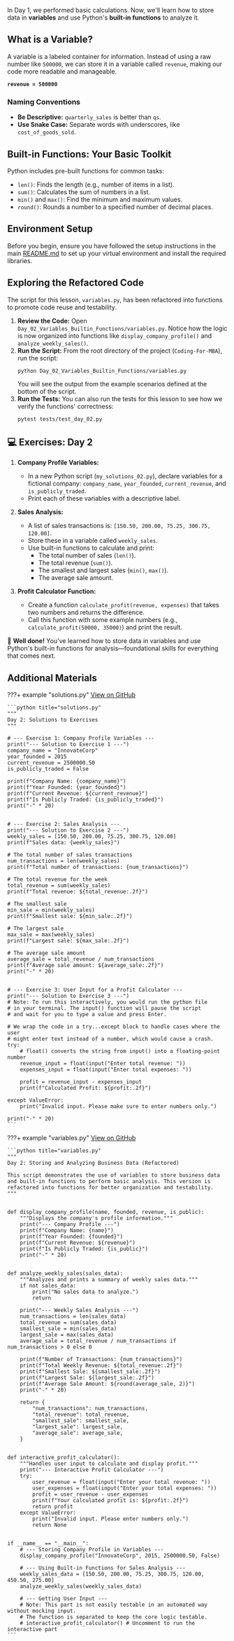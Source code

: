 In Day 1, we performed basic calculations. Now, we'll learn how to store data in **variables** and use Python's **built-in functions** to analyze it.

## What is a Variable?

A variable is a labeled container for information. Instead of using a raw number like `500000`, we can store it in a variable called `revenue`, making our code more readable and manageable.

**`revenue = 500000`**

### Naming Conventions

- **Be Descriptive:** `quarterly_sales` is better than `qs`.
- **Use Snake Case:** Separate words with underscores, like `cost_of_goods_sold`.

## Built-in Functions: Your Basic Toolkit

Python includes pre-built functions for common tasks:

- `len()`: Finds the length (e.g., number of items in a list).
- `sum()`: Calculates the sum of numbers in a list.
- `min()` and `max()`: Find the minimum and maximum values.
- `round()`: Rounds a number to a specified number of decimal places.

## Environment Setup

Before you begin, ensure you have followed the setup instructions in the main [README.md](https://github.com/saint2706/Coding-For-MBA/blob/main/README.md) to set up your virtual environment and install the required libraries.

## Exploring the Refactored Code

The script for this lesson, `variables.py`, has been refactored into functions to promote code reuse and testability.

1. **Review the Code:** Open `Day_02_Variables_Builtin_Functions/variables.py`. Notice how the logic is now organized into functions like `display_company_profile()` and `analyze_weekly_sales()`.
1. **Run the Script:** From the root directory of the project (`Coding-For-MBA`), run the script:
   ```bash
   python Day_02_Variables_Builtin_Functions/variables.py
   ```
   You will see the output from the example scenarios defined at the bottom of the script.
1. **Run the Tests:** You can also run the tests for this lesson to see how we verify the functions' correctness:
   ```bash
   pytest tests/test_day_02.py
   ```

## 💻 Exercises: Day 2

1. **Company Profile Variables:**

   - In a new Python script (`my_solutions_02.py`), declare variables for a fictional company: `company_name`, `year_founded`, `current_revenue`, and `is_publicly_traded`.
   - Print each of these variables with a descriptive label.

1. **Sales Analysis:**

   - A list of sales transactions is: `[150.50, 200.00, 75.25, 300.75, 120.00]`.
   - Store these in a variable called `weekly_sales`.
   - Use built-in functions to calculate and print:
     - The total number of sales (`len()`).
     - The total revenue (`sum()`).
     - The smallest and largest sales (`min()`, `max()`).
     - The average sale amount.

1. **Profit Calculator Function:**

   - Create a function `calculate_profit(revenue, expenses)` that takes two numbers and returns the difference.
   - Call this function with some example numbers (e.g., `calculate_profit(50000, 35000)`) and print the result.

🎉 **Well done!** You've learned how to store data in variables and use Python's built-in functions for analysis—foundational skills for everything that comes next.

## Additional Materials

???+ example "solutions.py"
    [View on GitHub](https://github.com/saint2706/Coding-For-MBA/blob/main/Day_02_Variables_Builtin_Functions/solutions.py)

    ```python title="solutions.py"
    """
    Day 2: Solutions to Exercises
    """

    # --- Exercise 1: Company Profile Variables ---
    print("--- Solution to Exercise 1 ---")
    company_name = "InnovateCorp"
    year_founded = 2015
    current_revenue = 2500000.50
    is_publicly_traded = False

    print(f"Company Name: {company_name}")
    print(f"Year Founded: {year_founded}")
    print(f"Current Revenue: ${current_revenue}")
    print(f"Is Publicly Traded: {is_publicly_traded}")
    print("-" * 20)


    # --- Exercise 2: Sales Analysis ---
    print("--- Solution to Exercise 2 ---")
    weekly_sales = [150.50, 200.00, 75.25, 300.75, 120.00]
    print(f"Sales data: {weekly_sales}")

    # The total number of sales transactions
    num_transactions = len(weekly_sales)
    print(f"Total number of transactions: {num_transactions}")

    # The total revenue for the week
    total_revenue = sum(weekly_sales)
    print(f"Total revenue: ${total_revenue:.2f}")

    # The smallest sale
    min_sale = min(weekly_sales)
    print(f"Smallest sale: ${min_sale:.2f}")

    # The largest sale
    max_sale = max(weekly_sales)
    print(f"Largest sale: ${max_sale:.2f}")

    # The average sale amount
    average_sale = total_revenue / num_transactions
    print(f"Average sale amount: ${average_sale:.2f}")
    print("-" * 20)


    # --- Exercise 3: User Input for a Profit Calculator ---
    print("--- Solution to Exercise 3 ---")
    # Note: To run this interactively, you would run the python file
    # in your terminal. The input() function will pause the script
    # and wait for you to type a value and press Enter.

    # We wrap the code in a try...except block to handle cases where the user
    # might enter text instead of a number, which would cause a crash.
    try:
        # float() converts the string from input() into a floating-point number
        revenue_input = float(input("Enter total revenue: "))
        expenses_input = float(input("Enter total expenses: "))

        profit = revenue_input - expenses_input
        print(f"Calculated Profit: ${profit:.2f}")

    except ValueError:
        print("Invalid input. Please make sure to enter numbers only.")

    print("-" * 20)
    ```

???+ example "variables.py"
    [View on GitHub](https://github.com/saint2706/Coding-For-MBA/blob/main/Day_02_Variables_Builtin_Functions/variables.py)

    ```python title="variables.py"
    """
    Day 2: Storing and Analyzing Business Data (Refactored)

    This script demonstrates the use of variables to store business data
    and built-in functions to perform basic analysis. This version is
    refactored into functions for better organization and testability.
    """


    def display_company_profile(name, founded, revenue, is_public):
        """Displays the company's profile information."""
        print("--- Company Profile ---")
        print(f"Company Name: {name}")
        print(f"Year Founded: {founded}")
        print(f"Current Revenue: ${revenue}")
        print(f"Is Publicly Traded: {is_public}")
        print("-" * 20)


    def analyze_weekly_sales(sales_data):
        """Analyzes and prints a summary of weekly sales data."""
        if not sales_data:
            print("No sales data to analyze.")
            return

        print("--- Weekly Sales Analysis ---")
        num_transactions = len(sales_data)
        total_revenue = sum(sales_data)
        smallest_sale = min(sales_data)
        largest_sale = max(sales_data)
        average_sale = total_revenue / num_transactions if num_transactions > 0 else 0

        print(f"Number of Transactions: {num_transactions}")
        print(f"Total Weekly Revenue: ${total_revenue:.2f}")
        print(f"Smallest Sale: ${smallest_sale:.2f}")
        print(f"Largest Sale: ${largest_sale:.2f}")
        print(f"Average Sale Amount: ${round(average_sale, 2)}")
        print("-" * 20)

        return {
            "num_transactions": num_transactions,
            "total_revenue": total_revenue,
            "smallest_sale": smallest_sale,
            "largest_sale": largest_sale,
            "average_sale": average_sale,
        }


    def interactive_profit_calculator():
        """Handles user input to calculate and display profit."""
        print("--- Interactive Profit Calculator ---")
        try:
            user_revenue = float(input("Enter your total revenue: "))
            user_expenses = float(input("Enter your total expenses: "))
            profit = user_revenue - user_expenses
            print(f"Your calculated profit is: ${profit:.2f}")
            return profit
        except ValueError:
            print("Invalid input. Please enter numbers only.")
            return None


    if __name__ == "__main__":
        # --- Storing Company Profile in Variables ---
        display_company_profile("InnovateCorp", 2015, 2500000.50, False)

        # --- Using Built-in Functions for Sales Analysis ---
        weekly_sales_data = [150.50, 200.00, 75.25, 300.75, 120.00, 450.50, 275.00]
        analyze_weekly_sales(weekly_sales_data)

        # --- Getting User Input ---
        # Note: This part is not easily testable in an automated way without mocking input.
        # The function is separated to keep the core logic testable.
        # interactive_profit_calculator() # Uncomment to run the interactive part
    ```
